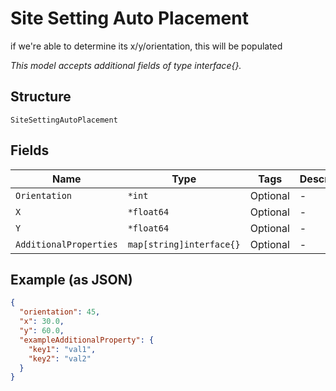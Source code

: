 
# Site Setting Auto Placement

if we're able to determine its x/y/orientation, this will be populated

*This model accepts additional fields of type interface{}.*

## Structure

`SiteSettingAutoPlacement`

## Fields

| Name | Type | Tags | Description |
|  --- | --- | --- | --- |
| `Orientation` | `*int` | Optional | - |
| `X` | `*float64` | Optional | - |
| `Y` | `*float64` | Optional | - |
| `AdditionalProperties` | `map[string]interface{}` | Optional | - |

## Example (as JSON)

```json
{
  "orientation": 45,
  "x": 30.0,
  "y": 60.0,
  "exampleAdditionalProperty": {
    "key1": "val1",
    "key2": "val2"
  }
}
```

